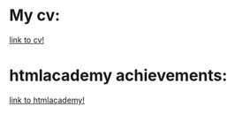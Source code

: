 # My cv:
[link to cv!](https://puchkovsasha.github.io/rsschool-cv/cv)
# htmlacademy achievements:
[link to htmlacademy!](https://htmlacademy.ru/profile/id1059295/achievements)
